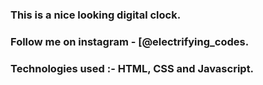 ### This is a nice looking digital clock.

### Follow me on instagram - [@electrifying_codes.

### Technologies used :- HTML, CSS and Javascript.

[Instagram]: https://www.instagram.com/electrifying_codes